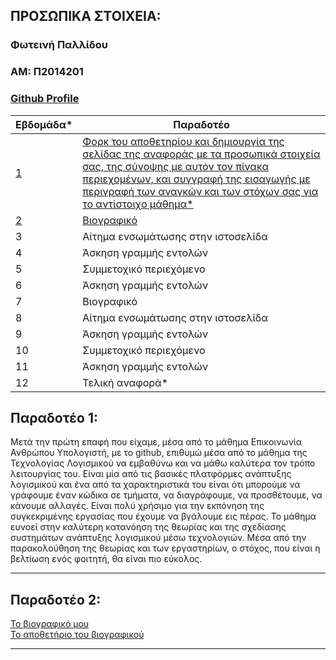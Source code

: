 ## ΠΡΟΣΩΠΙΚΑ ΣΤΟΙΧΕΙΑ:

### Φωτεινή Παλλίδου
### ΑΜ: Π2014201
### [Github Profile](https://github.com/p14pall/)

| Εβδομάδα* | Παραδοτέο |
| --- | --- |
| <a href="#P-1">1</a> |<a href="#P-1">	Φορκ του αποθετηρίου και δημιουργία της σελίδας της αναφοράς με τα προσωπικά στοιχεία σας, της σύνοψης με αυτόν τον πίνακα περιεχομένων, και συγγραφή της εισαγωγής με περιγραφή των αναγκών και των στόχων σας για το αντίστοιχο μάθημα* </a> |
| <a href="#P-2">2</a> |<a href="#P-2"> Βιογραφικό </a> |
| 3 | Αίτημα ενσωμάτωσης στην ιστοσελίδα |
| 4 | Άσκηση γραμμής εντολών |
| 5 | Συμμετοχικό περιεχόμενο |
| 6 | Άσκηση γραμμής εντολών |
| 7 | Βιογραφικό |
| 8 | Αίτημα ενσωμάτωσης στην ιστοσελίδα |
| 9 | Άσκηση γραμμής εντολών |
| 10 | Συμμετοχικό περιεχόμενο |
| 11 | Άσκηση γραμμής εντολών |
| 12 | Τελική αναφορά* |

## <a name="P-1">Παραδοτέο 1:</a>
Μετά την πρώτη επαφή που είχαμε, μέσα από το μάθημα Επικοινωνία Ανθρώπου Υπολογιστή, με το github, επιθυμώ μέσα από το μάθημα της Τεχνολογίας Λογισμικού να εμβαθύνω και να μάθω καλύτερα τον τρόπο λειτουργίας του. Είναι μία από τις βασικές πλατφόρμες ανάπτυξης λογισμικού και ένα από τα χαρακτηριστικά του είναι ότι μπορούμε να γράφουμε έναν κώδικα σε τμήματα, να διαγράφουμε, να προσθέτουμε, να κάνουμε αλλαγές. Είναι πολύ χρήσιμο για την εκπόνηση της συγκεκριμένης εργασίας που έχουμε να βγάλουμε εις πέρας. Το μάθημα ευνοεί στην καλύτερη κατανόηση της θεωρίας και της σχεδίασης συστημάτων ανάπτυξης λογισμικού μέσω τεχνολογιών. Μέσα από την παρακολούθηση της θεωρίας και των εργαστηρίων, ο στόχος, που είναι η βελτίωση ενός φοιτητή, θα είναι πιο εύκολος. 

---

## <a name="P-2">Παραδοτέο 2:</a>
[Το βιογραφικό μου](https://p14pall.github.io/online-cv/)     
[Το αποθετήριο του βιογραφικού](https://github.com/p14pall/online-cv)      

---
